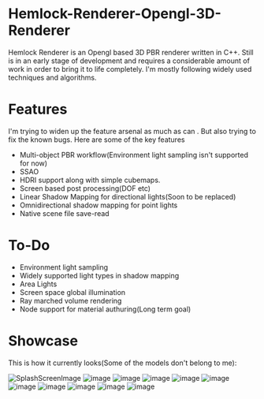 # Hemlock-Renderer-Opengl-3D-Renderer
Hemlock Renderer is an Opengl based 3D PBR renderer written in C++.
Still is in an early stage of development and requires a considerable amount of work in order to bring it to life completely.
I'm mostly following widely used techniques and algorithms.

# Features

I'm trying to widen up the feature arsenal as much as can . But also trying to fix the known bugs.
Here are some of the key features

- Multi-object PBR workflow(Environment light sampling isn't supported for now)
- SSAO
- HDRI support along with simple cubemaps.
- Screen based post processing(DOF etc)
- Linear Shadow Mapping for directional lights(Soon to be replaced)
- Omnidirectional shadow mapping for point lights
- Native scene file save-read 

# To-Do

- Environment light sampling 
- Widely supported light types in shadow mapping 
- Area Lights
- Screen space global illumination
- Ray marched volume rendering 
- Node support for material authuring(Long term goal)

# Showcase
This is how it currently looks(Some of the models don't belong to me):

![SplashScreenImage](https://github.com/KaganBaldiran/Hemlock-Renderer-Opengl-3D-PBR-Renderer/assets/80681941/7c1af59e-8c1b-4a98-806d-f1ccf1f091d8)
![image](https://github.com/KaganBaldiran/Hemlock-Renderer-Opengl-3D-PBR-Renderer/assets/80681941/c6052787-6a6b-486c-87d2-bb63ac0677b5)
![image](https://github.com/KaganBaldiran/Hemlock-Renderer-Opengl-3D-PBR-Renderer/assets/80681941/e25aca14-84ba-4474-8f3e-3e40e0a531a3)
![image](https://github.com/KaganBaldiran/Hemlock-Renderer-Opengl-3D-PBR-Renderer/assets/80681941/2e92fbe1-53e5-43b3-824c-7a145e7ce7d8)
![image](https://github.com/KaganBaldiran/Hemlock-Renderer-Opengl-3D-PBR-Renderer/assets/80681941/0043e6fa-31d7-4abc-a55d-b1bb7777b90a)
![image](https://github.com/KaganBaldiran/Hemlock-Renderer-Opengl-3D-Renderer/assets/80681941/f54b5c3a-2790-4524-ac9e-5c31dac62ce4)
![image](https://github.com/KaganBaldiran/Hemlock-Renderer-Opengl-3D-PBR-Renderer/assets/80681941/486a4163-b193-4ed2-8386-2b0103659365)
![image](https://github.com/KaganBaldiran/Hemlock-Renderer-Opengl-3D-Renderer/assets/80681941/db111067-8f33-46fe-9469-bb975aa2824c)
![image](https://github.com/KaganBaldiran/Hemlock-Renderer-Opengl-3D-Renderer/assets/80681941/43dda2df-a711-4fbe-803f-8842cc0ce12e)
![image](https://github.com/KaganBaldiran/Hemlock-Renderer-Opengl-3D-Renderer/assets/80681941/253c8d6d-d49a-4a20-b0f0-65f005bf0fc4)
![image](https://user-images.githubusercontent.com/80681941/232658091-e586612c-8063-4f7b-b5c7-ad8626e2e1a9.png)

